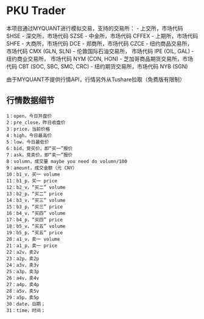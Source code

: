 # PKU Trader

本项目通过MYQUANT进行模拟交易，支持的交易所：
    - 上交所，市场代码 SHSE
    - 深交所，市场代码 SZSE
    - 中金所，市场代码 CFFEX
    - 上期所，市场代码 SHFE
    - 大商所，市场代码 DCE
    - 郑商所，市场代码 CZCE
    - 纽约商品交易所， 市场代码 CMX (GLN, SLN)
    - 伦敦国际石油交易所， 市场代码 IPE (OIL, GAL)
    - 纽约商业交易所， 市场代码 NYM (CON, HON)
    - 芝加哥商品期货交易所，市场代码 CBT (SOC, SBC, SMC, CRC)
    - 纽约期货交易所，市场代码 NYB (SGN)

由于MYQUANT不提供行情API，行情另外从Tushare拉取（免费版有限制）

## 行情数据细节
    1：open，今日开盘价 
    2：pre_close，昨日收盘价 
    3：price，当前价格
    4：high，今日最高价 
    5：low，今日最低价 
    6：bid，竞买价，即“买一”报价 
    7：ask，竞卖价，即“卖一”报价 
    8：volumn，成交量 maybe you need do volumn/100 
    9：amount，成交金额（元 CNY） 
    10：b1_v，买一 volume
    11：b1_p，买一 price 
    12：b2_v，“买二” volume
    13：b2_p，“买二” price
    14：b3_v，“买三” volume
    15：b3_p，“买三” price
    16：b4_v，“买四” volume
    17：b4_p，“买四” price
    18：b5_v，“买五” volume
    19：b5_p，“买五” price
    20：a1_v，卖一 volume
    21：a1_p，卖一 price
    22：a2v，卖2v 
    23：a2p，卖2p
    24：a3v，卖3v 
    25：a3p，卖3p 
    26：a4v，卖4v 
    27：a4p，卖4p 
    28：a5v，卖5v 
    29：a5p，卖5p 
    30：date，日期； 
    31：time，时间；